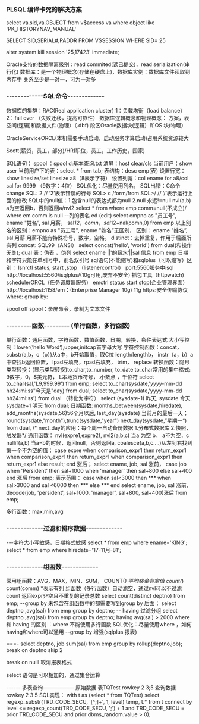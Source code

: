 ###  PLSQL 编译卡死的解决方案
select va.sid,va.OBJECT from v$access va where object like 'PK_HISTORYNAV_MANUAL'   

SELECT SID,SERIAL#,PADDR FROM V$SESSION WHERE SID= 25

alter system kill session '25,17423' immediate; 

Oracle支持的数据隔离级别：read commited(读已提交)，read serialization(串行化)
数据库：是一个物理概念(存储在硬盘上)，数据库实例：数据库文件读取到内存中 关系至少是一对一，可为一对多
###  -------------SQL命令-------------
数据库的集群：RAC(Real application cluster)
1：负载均衡（load balance）
2：fail over （失败迁移，提高可靠性）
数据库逻辑概念和物理概念：
方案，表空间(逻辑)和数据文件(物理）（.dbf)
段区Oracle数据块(逻辑）和OS 块(物理）

OracleServiceORCL(本机需要手动启动，启动服务才算启动)占用系统资源较大

Scott(薪资，员工，部分)/HR(职位，员工，工作历史，国家)

SQL语句：
spool ：spool d:基本查询.txt
清屏：host clear/cls
当前用户：show user
当前用户下的表：select * from tab;
表结构：desc emp(表)
设置行宽：show linesize/set linesize a8（8表示字符）
设置列宽：col ename for a8/col sal for 9999 （9数字：4位）
SQL优化：尽量使用列名，
SQL出错：C命令 change
SQL: 2 // ‘2’表示错误的行号
SQL> c /form/from
SQL>/  // ‘/’表示运行上面的修改
SQL中的null值：1.包含null的表达式都为null
2.null 永远!=null
nvl(a,b) a为空返回b，否则返回a/nvl2
select * from where emp comm=null(不成立)/ where em comm is null
--列的表名 ed (edit)
select empno as "员工号", ename "姓名”, sal 月薪， sal*12，comn，sal*12+nal(comn,0)
from emp
以上别名的区别：empno as "员工号", ename "姓名”无区别，
区别： ename "姓名”, sal 月薪 月薪不能有特殊符号，数字，空格。
distinct：去掉重复，作用于后面所有列
concat: SQL99（ANSI） select concat('hello', 'world') from dual(和操作无关);
dual 表：伪表 ，伪列
select ename ||'的薪水‘||sal 信息 from emp
日期和字符只能在单引号中，别名双引号
sql语句(不能缩写)和sqlplus（可以缩写）区别：
lsnrctl status, start ,stop （listenercontrol）
port:5560服务中isql http://localhost:5560/isqlplus/(10g可用,废弃不安全) 抓包工具（httpwatch)
schedulerORCL（任务调度器服务）
emctrl status start stop(企业管理界面）
http://localhost:1158/em：(Enterprise Manager 10g) 11g https:安全传输协议
where:
group by:

spool off
spool：录屏命令，录制为文本文件

### ---------函数--------- (单行函数，多行函数)
单行函数：通用函数，字符函数，数值函数，日期，转换，条件表达式
大小写控制：lower(’hello Word‘),upper,initcap首字母大写
字符控制函数：concat， substr(a,b，c（o）)从a中，b开始取值，取C位 length/lengthb， instr（a，b）a中查找b返回位置， lpad左填充，rpad右填充， trim， replace
转换函数：隐形类型转换：(显示类型转换)to_char,to_number, to_date
to_char常用的集中格式: 9数字，0，$美元符， L本地货币符号，.小数点 ，千位符
select to_char(sal,'L9,999.99') from emp;
select to_char(sysdate,'yyyy-mm-dd hh24:mi:ss"今天是"day)  from dual;
select to_char(sysdate,'yyyy-mm-dd hh24:mi:ss') from dual （转化为字符）
select (sysdate-1) 昨天, sysdate 今天, sysdate+1 明天 from dual;
日期函数: months_between(sysdate,hiredate), add_months(sysdate,56)56个月以后, last_day(sysdate) 当前月的最后一天；round(sysdate,"month"),trunc(sysdate,"year")
next_day(sysdate,”星期一“) from dual,
/*
next_day的应用：每个周一自动备份数据
1.分布式数据库
2.快照，触发器*/
通用函数： nvl(expre1,expre2),
nvl2(a,b,c) 当a 为空 b， a不为空，c
nullif(a,b) 当a=b的时候，返回null，否则返回a,
coalesce(a,b,c....)从左到右找到第一个不为空的值；
case expre when comparison_expr1 then return_expr1
                    when comparison_expr1 then return_expr1
                    when comparison_expr1 then return_expr1
                    else result;
 end 涨后；
 select ename, job, sal 涨前，
             case job when 'Persident' then sal+1000
                             when 'manager' then sal+800
                             else sal+400
             end 涨后
 from emp;
 表示范围：
 case when sal<3000 then ***
          when sal>3000 and sal <6000 then ***
          else ***
  end
 select ename, job, sal 涨前，
             decode(job, 'persident', sal+1000,
                                 'manager', sal+800,
                                                     sal+400)涨后
 from emp;
                 

多行函数：max,min,avg

### -------------过滤和排序数据-------------
---字符大小写敏感，日期格式敏感
select * from emp where ename='KING';
select * from emp where hiredate='17-11月-81';

### -------------组函数-------------
常用组函数：AVG，MAX，MIN，SUM， COUNT(*)
平均奖金有空值 count(*) count(comm)  *表示有列
组函数（多行函数）自动滤空，通过nvl可以不过滤
count 返回expr非空且不重复的记录总数
select count(distinct deptno)
from emp;
--group by
未包含在组函数中的都需要写到group by 后面；
select deptno ,avg(sal)
from emp
group by deptno;
-- having 过滤分组
select deptno ,avg(sal)
from emp
group by deptno;
having avg(sal) > 2000
where 和 having 的区别 ：where 不能使用多行函数
SQL优化：尽量使用where ，如何having和where可以通用
--group by 增强(sqlplus 报表)

===-
select deptno, job sum(sal) from emp group by rollup(deptno,job);
break on deptno skip 2

break on nulll 取消报表格式

select 语句是可以相加的，通过集合运算

------ 多表查询——————
原始数据 表TQTest
rowkey
2
3;5
查询数据
rowkey
2
3
5
SQL实现：
with t as (select * from TQTest)
select regexp_substr(TRD_CODE_SECU, '[^;]+', 1, level) temp, t.*
from t
connect by level <= regexp_count(TRD_CODE_SECU, ';') + 1
and TRD_CODE_SECU = prior TRD_CODE_SECU
and prior dbms_random.value > 0);

